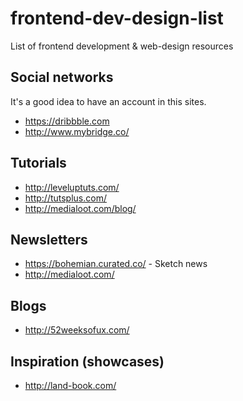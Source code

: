# frontend-dev-design-list
List of frontend development &amp; web-design resources

## Social networks
It's a good idea to have an account in this sites.
* https://dribbble.com
* http://www.mybridge.co/

## Tutorials
* http://leveluptuts.com/
* http://tutsplus.com/
* http://medialoot.com/blog/

## Newsletters
* https://bohemian.curated.co/ - Sketch news
* http://medialoot.com/

## Blogs
* http://52weeksofux.com/

## Inspiration (showcases)
* http://land-book.com/
